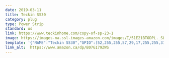```yaml
---
date: 2019-03-11
title: Teckin SS30
category: plug
type: Power Strip
standard: us
link: https://www.teckinhome.com/copy-of-sp-23-1
image: https://images-na.ssl-images-amazon.com/images/I/51E21BTODPL._SL1001_.jpg
template: '{"NAME":"Teckin SS30","GPIO":[52,255,255,57,29,17,255,255,31,30,32,255,58],"FLAG":0,"BASE":18}' 
link_alt:  https://www.amazon.ca/dp/B07G179ZWS
---
```









